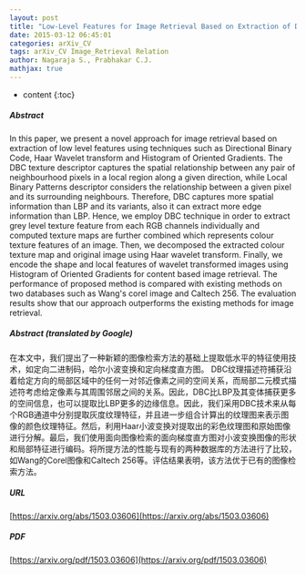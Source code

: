 ```yaml
---
layout: post
title: "Low-Level Features for Image Retrieval Based on Extraction of Directional Binary Patterns and Its Oriented Gradients Histogram"
date: 2015-03-12 06:45:01
categories: arXiv_CV
tags: arXiv_CV Image_Retrieval Relation
author: Nagaraja S., Prabhakar C.J.
mathjax: true
---
```


* content
{:toc}

##### Abstract
In this paper, we present a novel approach for image retrieval based on extraction of low level features using techniques such as Directional Binary Code, Haar Wavelet transform and Histogram of Oriented Gradients. The DBC texture descriptor captures the spatial relationship between any pair of neighbourhood pixels in a local region along a given direction, while Local Binary Patterns descriptor considers the relationship between a given pixel and its surrounding neighbours. Therefore, DBC captures more spatial information than LBP and its variants, also it can extract more edge information than LBP. Hence, we employ DBC technique in order to extract grey level texture feature from each RGB channels individually and computed texture maps are further combined which represents colour texture features of an image. Then, we decomposed the extracted colour texture map and original image using Haar wavelet transform. Finally, we encode the shape and local features of wavelet transformed images using Histogram of Oriented Gradients for content based image retrieval. The performance of proposed method is compared with existing methods on two databases such as Wang's corel image and Caltech 256. The evaluation results show that our approach outperforms the existing methods for image retrieval.

##### Abstract (translated by Google)
在本文中，我们提出了一种新颖的图像检索方法的基础上提取低水平的特征使用技术，如定向二进制码，哈尔小波变换和定向梯度直方图。 DBC纹理描述符捕获沿着给定方向的局部区域中的任何一对邻近像素之间的空间关系，而局部二元模式描述符考虑给定像素与其周围邻居之间的关系。因此，DBC比LBP及其变体捕获更多的空间信息，也可以提取比LBP更多的边缘信息。因此，我们采用DBC技术来从每个RGB通道中分别提取灰度纹理特征，并且进一步组合计算出的纹理图来表示图像的颜色纹理特征。然后，利用Haar小波变换对提取出的彩色纹理图和原始图像进行分解。最后，我们使用面向图像检索的面向梯度直方图对小波变换图像的形状和局部特征进行编码。将所提方法的性能与现有的两种数据库的方法进行了比较，如Wang的Corel图像和Caltech 256等。评估结果表明，该方法优于已有的图像检索方法。

##### URL
[https://arxiv.org/abs/1503.03606](https://arxiv.org/abs/1503.03606)

##### PDF
[https://arxiv.org/pdf/1503.03606](https://arxiv.org/pdf/1503.03606)

